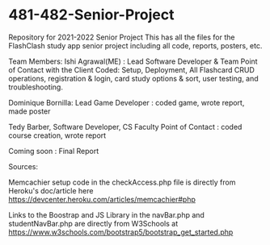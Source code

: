 # 481-482-Senior-Project
Repository for 2021-2022 Senior Project
This has all the files for the FlashClash study app senior project including all code, reports, posters, etc. 

Team Members:
Ishi Agrawal(ME) : Lead Software Developer & Team Point of Contact with the Client 
Coded: Setup, Deployment, All Flashcard CRUD operations, registration & login, card study options & sort, user testing, and troubleshooting.

Dominique Bornilla: Lead Game Developer : coded game, wrote report, made poster

Tedy Barber, Software Developer, CS Faculty Point of Contact : coded course creation, wrote report

Coming soon :  Final Report

Sources:

Memcachier setup code in the checkAccess.php file is directly from Heroku's doc/article here https://devcenter.heroku.com/articles/memcachier#php

Links to the Boostrap and JS Library in the navBar.php and studentNavBar.php are directly from W3Schools at https://www.w3schools.com/bootstrap5/bootstrap_get_started.php

